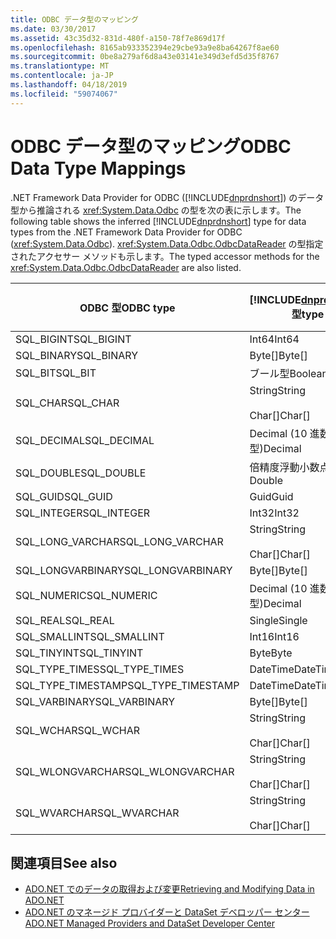 ```yaml
---
title: ODBC データ型のマッピング
ms.date: 03/30/2017
ms.assetid: 43c35d32-831d-480f-a150-78f7e869d17f
ms.openlocfilehash: 8165ab933352394e29cbe93a9e8ba64267f8ae60
ms.sourcegitcommit: 0be8a279af6d8a43e03141e349d3efd5d35f8767
ms.translationtype: MT
ms.contentlocale: ja-JP
ms.lasthandoff: 04/18/2019
ms.locfileid: "59074067"
---
```

# <a name="odbc-data-type-mappings"></a><span data-ttu-id="763b5-102">ODBC データ型のマッピング</span><span class="sxs-lookup"><span data-stu-id="763b5-102">ODBC Data Type Mappings</span></span>
<span data-ttu-id="763b5-103">.NET Framework Data Provider for ODBC ([!INCLUDE[dnprdnshort](../../../../includes/dnprdnshort-md.md)]) のデータ型から推論される <xref:System.Data.Odbc> の型を次の表に示します。</span><span class="sxs-lookup"><span data-stu-id="763b5-103">The following table shows the inferred [!INCLUDE[dnprdnshort](../../../../includes/dnprdnshort-md.md)] type for data types from the .NET Framework Data Provider for ODBC (<xref:System.Data.Odbc>).</span></span> <span data-ttu-id="763b5-104"><xref:System.Data.Odbc.OdbcDataReader> の型指定されたアクセサー メソッドも示します。</span><span class="sxs-lookup"><span data-stu-id="763b5-104">The typed accessor methods for the <xref:System.Data.Odbc.OdbcDataReader> are also listed.</span></span>  
  
|<span data-ttu-id="763b5-105">ODBC 型</span><span class="sxs-lookup"><span data-stu-id="763b5-105">ODBC type</span></span>|[!INCLUDE[dnprdnshort](../../../../includes/dnprdnshort-md.md)] <span data-ttu-id="763b5-106">型</span><span class="sxs-lookup"><span data-stu-id="763b5-106">type</span></span>|[!INCLUDE[dnprdnshort](../../../../includes/dnprdnshort-md.md)] <span data-ttu-id="763b5-107">の型指定されたアクセサー</span><span class="sxs-lookup"><span data-stu-id="763b5-107">typed accessor</span></span>|  
|---------------|----------------------------------------------------------------------|--------------------------------------------------------------------------------|  
|<span data-ttu-id="763b5-108">SQL_BIGINT</span><span class="sxs-lookup"><span data-stu-id="763b5-108">SQL_BIGINT</span></span>|<span data-ttu-id="763b5-109">Int64</span><span class="sxs-lookup"><span data-stu-id="763b5-109">Int64</span></span>|<span data-ttu-id="763b5-110">GetInt64()</span><span class="sxs-lookup"><span data-stu-id="763b5-110">GetInt64()</span></span>|  
|<span data-ttu-id="763b5-111">SQL_BINARY</span><span class="sxs-lookup"><span data-stu-id="763b5-111">SQL_BINARY</span></span>|<span data-ttu-id="763b5-112">Byte[]</span><span class="sxs-lookup"><span data-stu-id="763b5-112">Byte[]</span></span>|<span data-ttu-id="763b5-113">GetBytes()</span><span class="sxs-lookup"><span data-stu-id="763b5-113">GetBytes()</span></span>|  
|<span data-ttu-id="763b5-114">SQL_BIT</span><span class="sxs-lookup"><span data-stu-id="763b5-114">SQL_BIT</span></span>|<span data-ttu-id="763b5-115">ブール型</span><span class="sxs-lookup"><span data-stu-id="763b5-115">Boolean</span></span>|<span data-ttu-id="763b5-116">GetBoolean()</span><span class="sxs-lookup"><span data-stu-id="763b5-116">GetBoolean()</span></span>|  
|<span data-ttu-id="763b5-117">SQL_CHAR</span><span class="sxs-lookup"><span data-stu-id="763b5-117">SQL_CHAR</span></span>|<span data-ttu-id="763b5-118">String</span><span class="sxs-lookup"><span data-stu-id="763b5-118">String</span></span><br /><br /> <span data-ttu-id="763b5-119">Char[]</span><span class="sxs-lookup"><span data-stu-id="763b5-119">Char[]</span></span>|<span data-ttu-id="763b5-120">GetString()</span><span class="sxs-lookup"><span data-stu-id="763b5-120">GetString()</span></span><br /><br /> <span data-ttu-id="763b5-121">GetChars()</span><span class="sxs-lookup"><span data-stu-id="763b5-121">GetChars()</span></span>|  
|<span data-ttu-id="763b5-122">SQL_DECIMAL</span><span class="sxs-lookup"><span data-stu-id="763b5-122">SQL_DECIMAL</span></span>|<span data-ttu-id="763b5-123">Decimal (10 進数型)</span><span class="sxs-lookup"><span data-stu-id="763b5-123">Decimal</span></span>|<span data-ttu-id="763b5-124">GetDecimal()</span><span class="sxs-lookup"><span data-stu-id="763b5-124">GetDecimal()</span></span>|  
|<span data-ttu-id="763b5-125">SQL_DOUBLE</span><span class="sxs-lookup"><span data-stu-id="763b5-125">SQL_DOUBLE</span></span>|<span data-ttu-id="763b5-126">倍精度浮動小数点型</span><span class="sxs-lookup"><span data-stu-id="763b5-126">Double</span></span>|<span data-ttu-id="763b5-127">GetDouble()</span><span class="sxs-lookup"><span data-stu-id="763b5-127">GetDouble()</span></span>|  
|<span data-ttu-id="763b5-128">SQL_GUID</span><span class="sxs-lookup"><span data-stu-id="763b5-128">SQL_GUID</span></span>|<span data-ttu-id="763b5-129">Guid</span><span class="sxs-lookup"><span data-stu-id="763b5-129">Guid</span></span>|<span data-ttu-id="763b5-130">GetGuid()</span><span class="sxs-lookup"><span data-stu-id="763b5-130">GetGuid()</span></span>|  
|<span data-ttu-id="763b5-131">SQL_INTEGER</span><span class="sxs-lookup"><span data-stu-id="763b5-131">SQL_INTEGER</span></span>|<span data-ttu-id="763b5-132">Int32</span><span class="sxs-lookup"><span data-stu-id="763b5-132">Int32</span></span>|<span data-ttu-id="763b5-133">GetInt32()</span><span class="sxs-lookup"><span data-stu-id="763b5-133">GetInt32()</span></span>|  
|<span data-ttu-id="763b5-134">SQL_LONG_VARCHAR</span><span class="sxs-lookup"><span data-stu-id="763b5-134">SQL_LONG_VARCHAR</span></span>|<span data-ttu-id="763b5-135">String</span><span class="sxs-lookup"><span data-stu-id="763b5-135">String</span></span><br /><br /> <span data-ttu-id="763b5-136">Char[]</span><span class="sxs-lookup"><span data-stu-id="763b5-136">Char[]</span></span>|<span data-ttu-id="763b5-137">GetString()</span><span class="sxs-lookup"><span data-stu-id="763b5-137">GetString()</span></span><br /><br /> <span data-ttu-id="763b5-138">GetChars()</span><span class="sxs-lookup"><span data-stu-id="763b5-138">GetChars()</span></span>|  
|<span data-ttu-id="763b5-139">SQL_LONGVARBINARY</span><span class="sxs-lookup"><span data-stu-id="763b5-139">SQL_LONGVARBINARY</span></span>|<span data-ttu-id="763b5-140">Byte[]</span><span class="sxs-lookup"><span data-stu-id="763b5-140">Byte[]</span></span>|<span data-ttu-id="763b5-141">GetBytes()</span><span class="sxs-lookup"><span data-stu-id="763b5-141">GetBytes()</span></span>|  
|<span data-ttu-id="763b5-142">SQL_NUMERIC</span><span class="sxs-lookup"><span data-stu-id="763b5-142">SQL_NUMERIC</span></span>|<span data-ttu-id="763b5-143">Decimal (10 進数型)</span><span class="sxs-lookup"><span data-stu-id="763b5-143">Decimal</span></span>|<span data-ttu-id="763b5-144">GetDecimal()</span><span class="sxs-lookup"><span data-stu-id="763b5-144">GetDecimal()</span></span>|  
|<span data-ttu-id="763b5-145">SQL_REAL</span><span class="sxs-lookup"><span data-stu-id="763b5-145">SQL_REAL</span></span>|<span data-ttu-id="763b5-146">Single</span><span class="sxs-lookup"><span data-stu-id="763b5-146">Single</span></span>|<span data-ttu-id="763b5-147">GetFloat()</span><span class="sxs-lookup"><span data-stu-id="763b5-147">GetFloat()</span></span>|  
|<span data-ttu-id="763b5-148">SQL_SMALLINT</span><span class="sxs-lookup"><span data-stu-id="763b5-148">SQL_SMALLINT</span></span>|<span data-ttu-id="763b5-149">Int16</span><span class="sxs-lookup"><span data-stu-id="763b5-149">Int16</span></span>|<span data-ttu-id="763b5-150">GetInt16()</span><span class="sxs-lookup"><span data-stu-id="763b5-150">GetInt16()</span></span>|  
|<span data-ttu-id="763b5-151">SQL_TINYINT</span><span class="sxs-lookup"><span data-stu-id="763b5-151">SQL_TINYINT</span></span>|<span data-ttu-id="763b5-152">Byte</span><span class="sxs-lookup"><span data-stu-id="763b5-152">Byte</span></span>|<span data-ttu-id="763b5-153">GetByte()</span><span class="sxs-lookup"><span data-stu-id="763b5-153">GetByte()</span></span>|  
|<span data-ttu-id="763b5-154">SQL_TYPE_TIMES</span><span class="sxs-lookup"><span data-stu-id="763b5-154">SQL_TYPE_TIMES</span></span>|<span data-ttu-id="763b5-155">DateTime</span><span class="sxs-lookup"><span data-stu-id="763b5-155">DateTime</span></span>|<span data-ttu-id="763b5-156">GetDateTime()</span><span class="sxs-lookup"><span data-stu-id="763b5-156">GetDateTime()</span></span>|  
|<span data-ttu-id="763b5-157">SQL_TYPE_TIMESTAMP</span><span class="sxs-lookup"><span data-stu-id="763b5-157">SQL_TYPE_TIMESTAMP</span></span>|<span data-ttu-id="763b5-158">DateTime</span><span class="sxs-lookup"><span data-stu-id="763b5-158">DateTime</span></span>|<span data-ttu-id="763b5-159">GetDateTime()</span><span class="sxs-lookup"><span data-stu-id="763b5-159">GetDateTime()</span></span>|  
|<span data-ttu-id="763b5-160">SQL_VARBINARY</span><span class="sxs-lookup"><span data-stu-id="763b5-160">SQL_VARBINARY</span></span>|<span data-ttu-id="763b5-161">Byte[]</span><span class="sxs-lookup"><span data-stu-id="763b5-161">Byte[]</span></span>|<span data-ttu-id="763b5-162">GetBytes()</span><span class="sxs-lookup"><span data-stu-id="763b5-162">GetBytes()</span></span>|  
|<span data-ttu-id="763b5-163">SQL_WCHAR</span><span class="sxs-lookup"><span data-stu-id="763b5-163">SQL_WCHAR</span></span>|<span data-ttu-id="763b5-164">String</span><span class="sxs-lookup"><span data-stu-id="763b5-164">String</span></span><br /><br /> <span data-ttu-id="763b5-165">Char[]</span><span class="sxs-lookup"><span data-stu-id="763b5-165">Char[]</span></span>|<span data-ttu-id="763b5-166">GetString()</span><span class="sxs-lookup"><span data-stu-id="763b5-166">GetString()</span></span><br /><br /> <span data-ttu-id="763b5-167">GetChars()</span><span class="sxs-lookup"><span data-stu-id="763b5-167">GetChars()</span></span>|  
|<span data-ttu-id="763b5-168">SQL_WLONGVARCHAR</span><span class="sxs-lookup"><span data-stu-id="763b5-168">SQL_WLONGVARCHAR</span></span>|<span data-ttu-id="763b5-169">String</span><span class="sxs-lookup"><span data-stu-id="763b5-169">String</span></span><br /><br /> <span data-ttu-id="763b5-170">Char[]</span><span class="sxs-lookup"><span data-stu-id="763b5-170">Char[]</span></span>|<span data-ttu-id="763b5-171">GetString()</span><span class="sxs-lookup"><span data-stu-id="763b5-171">GetString()</span></span><br /><br /> <span data-ttu-id="763b5-172">GetChars()</span><span class="sxs-lookup"><span data-stu-id="763b5-172">GetChars()</span></span>|  
|<span data-ttu-id="763b5-173">SQL_WVARCHAR</span><span class="sxs-lookup"><span data-stu-id="763b5-173">SQL_WVARCHAR</span></span>|<span data-ttu-id="763b5-174">String</span><span class="sxs-lookup"><span data-stu-id="763b5-174">String</span></span><br /><br /> <span data-ttu-id="763b5-175">Char[]</span><span class="sxs-lookup"><span data-stu-id="763b5-175">Char[]</span></span>|<span data-ttu-id="763b5-176">GetString()</span><span class="sxs-lookup"><span data-stu-id="763b5-176">GetString()</span></span><br /><br /> <span data-ttu-id="763b5-177">GetChars()</span><span class="sxs-lookup"><span data-stu-id="763b5-177">GetChars()</span></span>|  
  
## <a name="see-also"></a><span data-ttu-id="763b5-178">関連項目</span><span class="sxs-lookup"><span data-stu-id="763b5-178">See also</span></span>

- [<span data-ttu-id="763b5-179">ADO.NET でのデータの取得および変更</span><span class="sxs-lookup"><span data-stu-id="763b5-179">Retrieving and Modifying Data in ADO.NET</span></span>](../../../../docs/framework/data/adonet/retrieving-and-modifying-data.md)
- [<span data-ttu-id="763b5-180">ADO.NET のマネージド プロバイダーと DataSet デベロッパー センター</span><span class="sxs-lookup"><span data-stu-id="763b5-180">ADO.NET Managed Providers and DataSet Developer Center</span></span>](https://go.microsoft.com/fwlink/?LinkId=217917)
